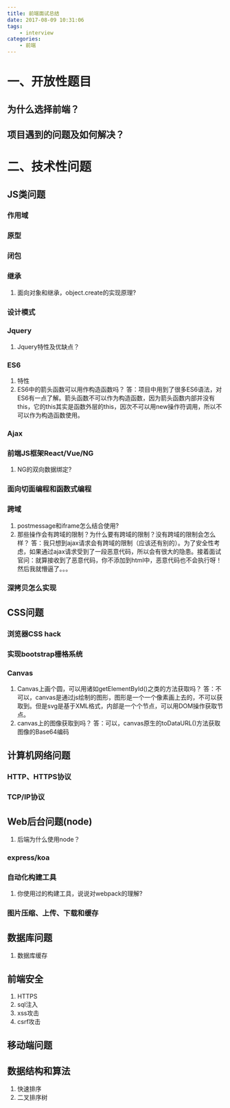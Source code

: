 ```yaml
---
title: 前端面试总结
date: 2017-08-09 10:31:06
tags:
    - interview
categories:
	- 前端
---
```


# 一、开放性题目
## 为什么选择前端？

## 项目遇到的问题及如何解决？

# 二、技术性问题


## JS类问题
### 作用域
### 原型
### 闭包
### 继承
1. 面向对象和继承，object.create的实现原理?
### 设计模式
### Jquery
1. Jquery特性及优缺点？
### ES6
1. 特性
2. ES6中的箭头函数可以用作构造函数吗？
    答：项目中用到了很多ES6语法，对ES6有一点了解。箭头函数不可以作为构造函数，因为箭头函数内部并没有this，它的this其实是函数外层的this，因次不可以用new操作符调用，所以不可以作为构造函数使用。

### Ajax
### 前端JS框架React/Vue/NG
1. NG的双向数据绑定?
### 面向切面编程和函数式编程
### 跨域
1. postmessage和iframe怎么结合使用?
2. 那些操作会有跨域的限制？为什么要有跨域的限制？没有跨域的限制会怎么样？
    答：我只想到ajax请求会有跨域的限制（应该还有别的）。为了安全性考虑，如果通过ajax请求受到了一段恶意代码，所以会有很大的隐患。接着面试官问：就算接收到了恶意代码，你不添加到html中，恶意代码也不会执行呀！然后我就懵逼了。。。
### 深拷贝怎么实现

## CSS问题
### 浏览器CSS hack
### 实现bootstrap栅格系统
### Canvas
1. Canvas上画个圆，可以用诸如getElementById()之类的方法获取吗？
    答：不可以，canvas是通过js绘制的图形，图形是一个一个像素画上去的，不可以获取到。但是svg是基于XML格式，内部是一个个节点，可以用DOM操作获取节点。
2. canvas上的图像获取到吗？
    答：可以，canvas原生的toDataURL()方法获取图像的Base64编码


## 计算机网络问题
### HTTP、HTTPS协议
### TCP/IP协议


## Web后台问题(node)
1. 后端为什么使用node？
### express/koa
### 自动化构建工具
1. 你使用过的构建工具，说说对webpack的理解?
### 图片压缩、上传、下载和缓存


## 数据库问题
1. 数据库缓存

## 前端安全
1. HTTPS
2. sql注入
3. xss攻击
4. csrf攻击

## 移动端问题

## 数据结构和算法
1. 快速排序
2. 二叉排序树